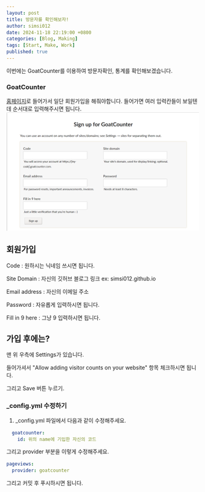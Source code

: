 ```yaml
---
layout: post
title: 방문자를 확인해보자!
author: simsi012
date: 2024-11-18 22:19:00 +0800
categories: [Blog, Making]
tags: [Start, Make, Work]
published: true
---
```

이번에는 GoatCounter를 이용하여 방문자확인, 통계를 확인해보겠습니다.

### GoatCounter
[홈페이지](https://www.goatcounter.com/)로 들어가서 일단 회원가입을 해줘야합니다.
들어가면 여러 입력칸들이 보일텐데 순서대로 입력해주시면 됩니다.
![Goat Counter sign up](https://raw.githubusercontent.com/simsi012/simsi012.github.io/refs/heads/main/assets/img/goatcounter.png)

## 회원가입

Code : 원하시는 닉네임 쓰시면 됩니다.

Site Domain : 자신의 깃허브 블로그 링크 ex: simsi012.github.io

Email address : 자신의 이메일 주소

Password : 자유롭게 입력하시면 됩니다.

Fill in 9 here : 그냥 9 입력하시면 됩니다.

## 가입 후에는?
맨 위 우측에 Settings가 있습니다.

들어가셔서 "Allow adding visitor counts on your website" 항목 체크하시면 됩니다.

그리고 Save 버튼 누르기.

### _config.yml 수정하기

1. _config.yml 파일에서 다음과 같이 수정해주세요.

```yaml
  goatcounter:
    id: 위의 name에 기입한 자신의 코드
```

그리고 provider 부분을 이렇게 수정해주세요.

```yaml
pageviews:
  provider: goatcounter
```

그리고 커밋 후 푸시하시면 됩니다.